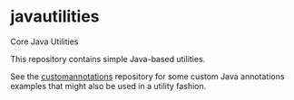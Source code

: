# javautilities
Core Java Utilities

This repository contains simple Java-based utilities.

See the [customannotations](https://github.com/dustinmarx/customannotations) repository for some custom Java annotations examples that might also be used in a utility fashion.
